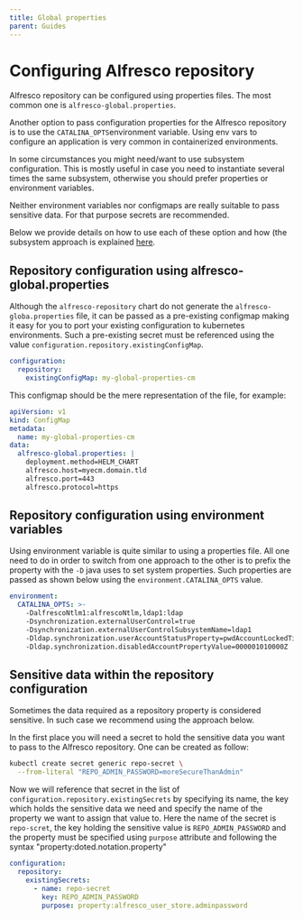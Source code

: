 ```yaml
---
title: Global properties
parent: Guides
---
```


# Configuring Alfresco repository

Alfresco repository can be configured using properties files. The most common
one is `alfresco-global.properties`.

Another option to pass configuration properties for the Alfresco repository is
to use the `CATALINA_OPTS`environment variable.  Using env vars to configure an
application is very common in containerized environments.

In some circumstances you might need/want to use subsystem configuration. This
is mostly useful in case you need to instantiate several times the same
subsystem, otherwise you should prefer properties or environment variables.

Neither environment variables nor configmaps are really suitable to pass
sensitive data. For that purpose secrets are recommended.

Below we provide details on how to use each of these option and how (the
subsystem approach is explained [here](./subsystems.md).

## Repository configuration using alfresco-global.properties

Although the `alfresco-repository` chart do not generate the
`alfresco-globa.properties` file, it can be passed as a pre-existing configmap
making it easy for you to port your existing configuration to kubernetes
environments. Such a pre-existing secret must be referenced using the value
`configuration.repository.existingConfigMap`.

```yaml
configuration:
  repository:
    existingConfigMap: my-global-properties-cm
```

This configmap should be the mere representation of the file, for example:

```yaml
apiVersion: v1
kind: ConfigMap
metadata:
  name: my-global-properties-cm
data:
  alfresco-global.properties: |
    deployment.method=HELM_CHART
    alfresco.host=myecm.domain.tld
    alfresco.port=443
    alfresco.protocol=https
```

## Repository configuration using environment variables

Using environment variable is quite similar to using a properties file. All one
need to do in order to switch from one approach to the other is to prefix the
property with the `-D` java uses to set system properties. Such properties are
passed as shown below using the `environment.CATALINA_OPTS` value.

```yaml
environment:
  CATALINA_OPTS: >-
    -DalfrescoNtlm1:alfrescoNtlm,ldap1:ldap
    -Dsynchronization.externalUserControl=true
    -Dsynchronization.externalUserControlSubsystemName=ldap1
    -Dldap.synchronization.userAccountStatusProperty=pwdAccountLockedTime
    -Dldap.synchronization.disabledAccountPropertyValue=000001010000Z
```

## Sensitive data within the repository configuration

Sometimes the data required as a repository property is considered sensitive.
In such case we recommend using the approach below.

In the first place you will need a secret to hold the sensitive data you want
to pass to the Alfresco repository. One can be created as follow:

```bash
kubectl create secret generic repo-secret \
  --from-literal "REPO_ADMIN_PASSWORD=moreSecureThanAdmin"
```

Now we will reference that secret in the list of
`configuration.repository.existingSecrets` by specifying its name, the key
which holds the sensitive data we need and specify the name of the property we
want to assign that value to.
Here the name of the secret is `repo-scret`, the key holding the sensitive
value is `REPO_ADMIN_PASSWORD` and the property must be specified using
`purpose` attribute and following the syntax "property:doted.notation.property"

```yaml
configuration:
  repository:
    existingSecrets:
      - name: repo-secret
        key: REPO_ADMIN_PASSWORD
        purpose: property:alfresco_user_store.adminpassword
```
